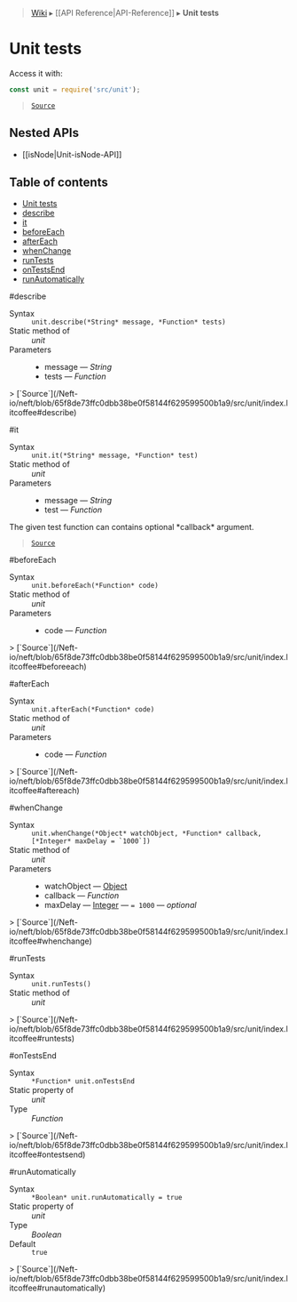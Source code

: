 > [Wiki](Home) ▸ [[API Reference|API-Reference]] ▸ **Unit tests**

# Unit tests

Access it with:
```javascript
const unit = require('src/unit');
```

> [`Source`](/Neft-io/neft/blob/65f8de73ffc0dbb38be0f58144f629599500b1a9/src/unit/index.litcoffee#unit-tests)

## Nested APIs

* [[isNode|Unit-isNode-API]]

## Table of contents
* [Unit tests](#unit-tests)
* [describe](#describe)
* [it](#it)
* [beforeEach](#beforeeach)
* [afterEach](#aftereach)
* [whenChange](#whenchange)
* [runTests](#runtests)
* [onTestsEnd](#ontestsend)
* [runAutomatically](#runautomatically)

#describe
<dl><dt>Syntax</dt><dd><code>unit.describe(&#x2A;String&#x2A; message, &#x2A;Function&#x2A; tests)</code></dd><dt>Static method of</dt><dd><i>unit</i></dd><dt>Parameters</dt><dd><ul><li>message — <i>String</i></li><li>tests — <i>Function</i></li></ul></dd></dl>
> [`Source`](/Neft-io/neft/blob/65f8de73ffc0dbb38be0f58144f629599500b1a9/src/unit/index.litcoffee#describe)

#it
<dl><dt>Syntax</dt><dd><code>unit.it(&#x2A;String&#x2A; message, &#x2A;Function&#x2A; test)</code></dd><dt>Static method of</dt><dd><i>unit</i></dd><dt>Parameters</dt><dd><ul><li>message — <i>String</i></li><li>test — <i>Function</i></li></ul></dd></dl>
The given test function can contains optional *callback* argument.

> [`Source`](/Neft-io/neft/blob/65f8de73ffc0dbb38be0f58144f629599500b1a9/src/unit/index.litcoffee#it)

#beforeEach
<dl><dt>Syntax</dt><dd><code>unit.beforeEach(&#x2A;Function&#x2A; code)</code></dd><dt>Static method of</dt><dd><i>unit</i></dd><dt>Parameters</dt><dd><ul><li>code — <i>Function</i></li></ul></dd></dl>
> [`Source`](/Neft-io/neft/blob/65f8de73ffc0dbb38be0f58144f629599500b1a9/src/unit/index.litcoffee#beforeeach)

#afterEach
<dl><dt>Syntax</dt><dd><code>unit.afterEach(&#x2A;Function&#x2A; code)</code></dd><dt>Static method of</dt><dd><i>unit</i></dd><dt>Parameters</dt><dd><ul><li>code — <i>Function</i></li></ul></dd></dl>
> [`Source`](/Neft-io/neft/blob/65f8de73ffc0dbb38be0f58144f629599500b1a9/src/unit/index.litcoffee#aftereach)

#whenChange
<dl><dt>Syntax</dt><dd><code>unit.whenChange(&#x2A;Object&#x2A; watchObject, &#x2A;Function&#x2A; callback, [&#x2A;Integer&#x2A; maxDelay = `1000`])</code></dd><dt>Static method of</dt><dd><i>unit</i></dd><dt>Parameters</dt><dd><ul><li>watchObject — <a href="/Neft-io/neft/Utils-API.md#isobject">Object</a></li><li>callback — <i>Function</i></li><li>maxDelay — <a href="/Neft-io/neft/Utils-API.md#isinteger">Integer</a> — <code>= 1000</code> — <i>optional</i></li></ul></dd></dl>
> [`Source`](/Neft-io/neft/blob/65f8de73ffc0dbb38be0f58144f629599500b1a9/src/unit/index.litcoffee#whenchange)

#runTests
<dl><dt>Syntax</dt><dd><code>unit.runTests()</code></dd><dt>Static method of</dt><dd><i>unit</i></dd></dl>
> [`Source`](/Neft-io/neft/blob/65f8de73ffc0dbb38be0f58144f629599500b1a9/src/unit/index.litcoffee#runtests)

#onTestsEnd
<dl><dt>Syntax</dt><dd><code>&#x2A;Function&#x2A; unit.onTestsEnd</code></dd><dt>Static property of</dt><dd><i>unit</i></dd><dt>Type</dt><dd><i>Function</i></dd></dl>
> [`Source`](/Neft-io/neft/blob/65f8de73ffc0dbb38be0f58144f629599500b1a9/src/unit/index.litcoffee#ontestsend)

#runAutomatically
<dl><dt>Syntax</dt><dd><code>&#x2A;Boolean&#x2A; unit.runAutomatically = true</code></dd><dt>Static property of</dt><dd><i>unit</i></dd><dt>Type</dt><dd><i>Boolean</i></dd><dt>Default</dt><dd><code>true</code></dd></dl>
> [`Source`](/Neft-io/neft/blob/65f8de73ffc0dbb38be0f58144f629599500b1a9/src/unit/index.litcoffee#runautomatically)

